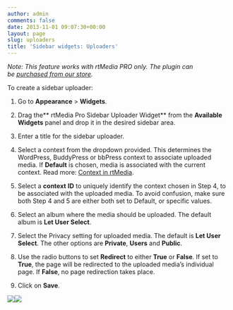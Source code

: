 ```yaml
---
author: admin
comments: false
date: 2013-11-01 09:07:30+00:00
layout: page
slug: uploaders
title: 'Sidebar widgets: Uploaders'
---
```


_Note: This feature works with rtMedia PRO only. The plugin can be [purchased from our store](https://rtcamp.com/store/rtmedia-pro/)._

To create a sidebar uploader:



	
  1. Go to **Appearance** > **Widgets**.

	
  2. Drag the** rtMedia Pro Sidebar Uploader Widget** from the **Available Widgets** panel and drop it in the desired sidebar area.

	
  3. Enter a title for the sidebar uploader.

	
  4. Select a context from the dropdown provided. This determines the WordPress, BuddyPress or bbPress context to associate uploaded media. If **Default** is chosen, media is associated with the current context. Read more: [Context in rtMedia](https://rtcamp.com/rtmedia/docs/core-concepts/context/).

	
  5. Select a **context** **ID** to uniquely identify the context chosen in Step 4, to be associated with the uploaded media. To avoid confusion, make sure both Step 4 and 5 are either both set to Default, or specific values.

	
  6. Select an album where the media should be uploaded. The default album is **Let User Select**.

	
  7. Select the Privacy setting for uploaded media. The default is **Let User Select**. The other options are **Private**, **Users** and **Public**.

	
  8. Use the radio buttons to set **Redirect** to either **True** or **False**. If set to **True**, the page will be redirected to the uploaded media’s individual page. If **False**, no page redirection takes place.

	
  9. Click on **Save**.


![](https://rtcamp.com/wp-content/uploads/2013/10/image12.png)![](https://rtcamp.com/wp-content/uploads/2013/11/image5.png)
